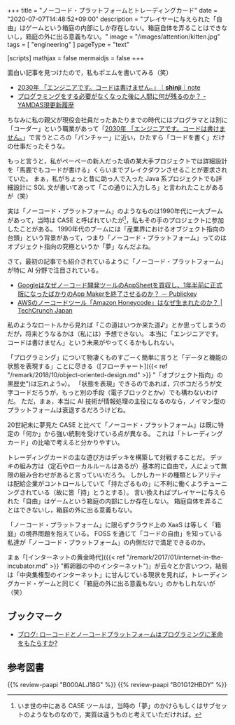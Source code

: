 +++
title = "ノーコード・プラットフォームとトレーディングカード"
date =  "2020-07-07T14:48:52+09:00"
description = "プレイヤーに与えられた「自由」はゲームという箱庭の内部にしか存在しない。箱庭自体を弄ることはできないし，箱庭の外に出る意義もない。"
image = "/images/attention/kitten.jpg"
tags = [ "engineering" ]
pageType = "text"

[scripts]
  mathjax = false
  mermaidjs = false
+++

面白い記事を見つけたので，私もポエムを書いてみる（笑）

- [2030年 「エンジニアです。コードは書けません。」｜__shinji__｜note](https://note.com/__shinji__/n/nde03573dc3a4)
- [プログラミングをする必要がなくなった後に人間に何が残るのか？ - YAMDAS現更新履歴](https://yamdas.hatenablog.com/entry/20200706/the-world-with-no-programming)

ちなみに私の親父が現役会社員だったあたりまでの時代にはプログラマとは別に「コーダー」という職業があって「[2030年 「エンジニアです。コードは書けません。](https://note.com/__shinji__/n/nde03573dc3a4)」で言うところの「パンチャー」に近い，ひたすら「コードを書く」だけの仕事だったそうな。

もっと言うと，私がペーペーの新人だった頃の某大手プロジェクトでは詳細設計を「馬鹿でもコードが書ける」くらいまでブレイクダウンさせることが要求されていた。
まぁ，私がちょっと昔に助っ人で入った Java 系プロジェクトでも詳細設計に SQL 文が書いてあって「この通りに入力しろ」と言われたことがあるが（笑）

実は「ノーコード・プラットフォーム」のようなものは1990年代に一大ブームがあって，当時は CASE と呼ばれていたが[^case1]，私もその手のプロジェクトに参加したことがある。
1990年代のブームには「産業界におけるオブジェクト指向の台頭」という背景があって，つまり「ノーコード・プラットフォーム」ってのはオブジェクト指向の究極というか「夢」なんだよね。

[^case1]: いま世の中にある CASE ツールは，当時の「夢」のかけらもしくはサブセットのようなものなので，実質は違うものと考えていただければ。

さて，最初の記事でも紹介されているように「ノーコード・プラットフォーム」が特に AI 分野で注目されている。

- [Googleはなぜノーコード開発ツールのAppSheetを買収し、1年半前に正式版になったばかりのApp Makerを終了させるのか？ － Publickey](https://www.publickey1.jp/blog/20/googleappsheet1app_maker.html)
- [AWSのノーコードツール「Amazon Honeycode」はなぜ生まれたのか？  |  TechCrunch Japan](https://techcrunch.com/2020/06/24/why-aws-built-a-no-code-tool/)

私のようなロートルから見れば「この道はいつか来た道♪」とか思ってしまうのだが，将来どうなるかは（私には）予想できない。
本当に「エンジニアです。コードは書けません」という未来がやってくるかもしれない。

「プログラミング」について物凄くものすごーく簡単に言うと「データと機能の状態を表現する」ことに尽きる（[フローチャート]({{< ref "/remark/2018/10/object-oriented-design.md" >}} "「オブジェクト指向」の黒歴史")は忘れよう`w`）。
「状態を表現」できるのであれば，穴ボコだろうが文字コードだろうが，もっと別の手段（電子ブロックとか`w`）でも構わないわけだ。
ただ，まぁ，本当に AI 技術が情報処理の主役になるのなら，ノイマン型のプラットフォームは衰退するだろうけどね。

20世紀末に夢見た CASE と比べて「ノーコード・プラットフォーム」は既に特定の「何か」から強い統制を受けている点が異なる。
これは「トレーディングカード」の比喩で考えると分かりやすい。

トレーディングカードの主な遊び方はデッキを構築して対戦することだ。
デッキの組み方は（定石やローカルルールはあるが）基本的に自由で，人によって無限の組み合わせがあると言っていいだろう。
しかしカードの種類とレアリティは配給企業がコントロールしていて「持たざるもの」に不利に働くようチューニングされている（故に皆「持」とうとする）。
言い換えればプレイヤーに与えられた「自由」はゲームという箱庭の内部にしか存在しない。
箱庭自体を弄ることはできないし，箱庭の外に出る意義もない。

「ノーコード・プラットフォーム」に限らずクラウド上の XaaS は等しく「箱庭」の境界問題を抱えている。
FOSS を通じて「コードの自由」を知っている私達が「ノーコード・プラットフォーム」の内側だけで満足できるのか。

まぁ「[インターネットの黄金時代]({{< ref "/remark/2017/01/internet-in-the-incubator.md" >}} "孵卵器の中のインターネット")」が云々とか言いつつ，結局は「中央集権型のインターネット」に甘んじている現状を見れば，トレーディングカード・ゲームと同じく「箱庭の外に出る意義もない」のかもしれないが（笑）

## ブックマーク

- [ブログ: ローコードとノーコードプラットフォームはプログラミングに革命をもたらすか?](https://okuranagaimo.blogspot.com/2020/02/blog-post_24.html)

## 参考図書

{{% review-paapi "B000ALJ18G" %}} <!-- 北原白秋の童謡集 -->
{{% review-paapi "B01G12HBDY" %}} <!-- 問題児たちが異世界から来るそうですよ？ -->
